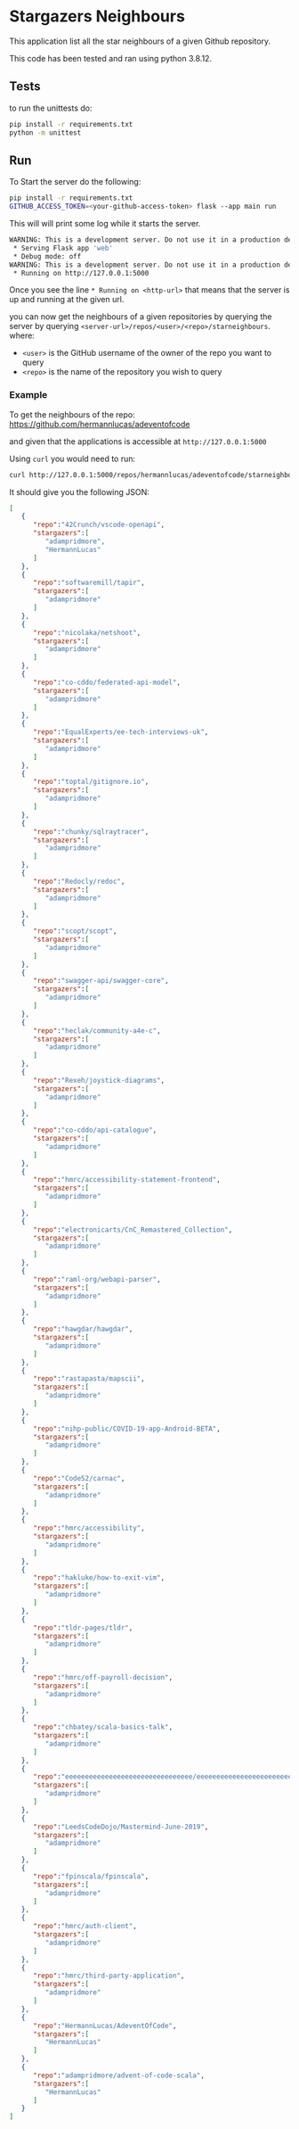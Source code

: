 # Stargazers Neighbours

This application list all the star neighbours of a given Github repository.

This code has been tested and ran using python 3.8.12.

## Tests

to run the unittests do:
```bash
pip install -r requirements.txt
python -m unittest
```

## Run

To Start the server do the following:
```bash
pip install -r requirements.txt
GITHUB_ACCESS_TOKEN=<your-github-access-token> flask --app main run
```

This will will print some log while it starts the server.

```bash
WARNING: This is a development server. Do not use it in a production deployment. Use a production WSGI server instead.
 * Serving Flask app 'web'
 * Debug mode: off
WARNING: This is a development server. Do not use it in a production deployment. Use a production WSGI server instead.
 * Running on http://127.0.0.1:5000
```

Once you see the line `* Running on <http-url>` that means that the server is up and running at the given url.

you can now get the neighbours of a given repositories by querying the server by querying `<server-url>/repos/<user>/<repo>/starneighbours`.  
where:
  - `<user>` is the GitHub username of the owner of the repo you want to query
  - `<repo>` is the name of the repository you wish to query

### Example

To get the neighbours of the repo:
https://github.com/hermannlucas/adeventofcode

and given that the applications is accessible at `http://127.0.0.1:5000`

Using `curl` you would need to run:
```bash
curl http://127.0.0.1:5000/repos/hermannlucas/adeventofcode/starneighbours
```

It should give you the following JSON:
```json
[
   {
      "repo":"42Crunch/vscode-openapi",
      "stargazers":[
         "adampridmore",
         "HermannLucas"
      ]
   },
   {
      "repo":"softwaremill/tapir",
      "stargazers":[
         "adampridmore"
      ]
   },
   {
      "repo":"nicolaka/netshoot",
      "stargazers":[
         "adampridmore"
      ]
   },
   {
      "repo":"co-cddo/federated-api-model",
      "stargazers":[
         "adampridmore"
      ]
   },
   {
      "repo":"EqualExperts/ee-tech-interviews-uk",
      "stargazers":[
         "adampridmore"
      ]
   },
   {
      "repo":"toptal/gitignore.io",
      "stargazers":[
         "adampridmore"
      ]
   },
   {
      "repo":"chunky/sqlraytracer",
      "stargazers":[
         "adampridmore"
      ]
   },
   {
      "repo":"Redocly/redoc",
      "stargazers":[
         "adampridmore"
      ]
   },
   {
      "repo":"scopt/scopt",
      "stargazers":[
         "adampridmore"
      ]
   },
   {
      "repo":"swagger-api/swagger-core",
      "stargazers":[
         "adampridmore"
      ]
   },
   {
      "repo":"heclak/community-a4e-c",
      "stargazers":[
         "adampridmore"
      ]
   },
   {
      "repo":"Rexeh/joystick-diagrams",
      "stargazers":[
         "adampridmore"
      ]
   },
   {
      "repo":"co-cddo/api-catalogue",
      "stargazers":[
         "adampridmore"
      ]
   },
   {
      "repo":"hmrc/accessibility-statement-frontend",
      "stargazers":[
         "adampridmore"
      ]
   },
   {
      "repo":"electronicarts/CnC_Remastered_Collection",
      "stargazers":[
         "adampridmore"
      ]
   },
   {
      "repo":"raml-org/webapi-parser",
      "stargazers":[
         "adampridmore"
      ]
   },
   {
      "repo":"hawgdar/hawgdar",
      "stargazers":[
         "adampridmore"
      ]
   },
   {
      "repo":"rastapasta/mapscii",
      "stargazers":[
         "adampridmore"
      ]
   },
   {
      "repo":"nihp-public/COVID-19-app-Android-BETA",
      "stargazers":[
         "adampridmore"
      ]
   },
   {
      "repo":"Code52/carnac",
      "stargazers":[
         "adampridmore"
      ]
   },
   {
      "repo":"hmrc/accessibility",
      "stargazers":[
         "adampridmore"
      ]
   },
   {
      "repo":"hakluke/how-to-exit-vim",
      "stargazers":[
         "adampridmore"
      ]
   },
   {
      "repo":"tldr-pages/tldr",
      "stargazers":[
         "adampridmore"
      ]
   },
   {
      "repo":"hmrc/off-payroll-decision",
      "stargazers":[
         "adampridmore"
      ]
   },
   {
      "repo":"chbatey/scala-basics-talk",
      "stargazers":[
         "adampridmore"
      ]
   },
   {
      "repo":"eeeeeeeeeeeeeeeeeeeeeeeeeeeeeeee/eeeeeeeeeeeeeeeeeeeeeeeeeeeeeeeeeeeeeeeeeeeeeeeeeeeeeeeeeeeeeeeeeeeeeeeeeeeeeeeeeeeeeeeeeeeeeeeeeeee",
      "stargazers":[
         "adampridmore"
      ]
   },
   {
      "repo":"LeedsCodeDojo/Mastermind-June-2019",
      "stargazers":[
         "adampridmore"
      ]
   },
   {
      "repo":"fpinscala/fpinscala",
      "stargazers":[
         "adampridmore"
      ]
   },
   {
      "repo":"hmrc/auth-client",
      "stargazers":[
         "adampridmore"
      ]
   },
   {
      "repo":"hmrc/third-party-application",
      "stargazers":[
         "adampridmore"
      ]
   },
   {
      "repo":"HermannLucas/AdeventOfCode",
      "stargazers":[
         "HermannLucas"
      ]
   },
   {
      "repo":"adampridmore/advent-of-code-scala",
      "stargazers":[
         "HermannLucas"
      ]
   }
]
```
